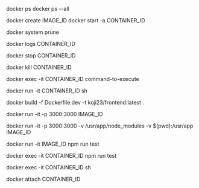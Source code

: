 <!-- --all will list nonrunning containers too -->
docker ps 
docker ps --all

<!-- docker run is equivalent to create + start. But docker start won't give logs by default so we add the -a flag. 'docker start' can be used to restart stopped container however it cannot override the default run command (even the docker run can override that command) -->
docker create IMAGE_ID
docker start -a CONTAINER_ID


<!-- removing stopped containers. This also clears the cache so images downloaded from dockerhub will need a minute to be redownloaded next time they are used -->
docker system prune

<!-- grab logs without rerunning or restarting a container -->
docker logs CONTAINER_ID

<!-- stopping containers, will issue a hardware signal SIGTERM aka "terminate signal" to the primary running process inside the container. SIGTERM will give the process a little bit of time to clean up and shutdown ie. saveing some files or emitting some messages. Docker by default will allow 10 seconds for the process to shutdown before it will issue a docker kill command behind the scenes for you -->
docker stop CONTAINER_ID

<!-- issues a SIGKILL command to the container's process which will stop the process without allowing it to do any additional work. Only use 'docker kill' when it seems like the container has locked up and won't respond -->
docker kill CONTAINER_ID

<!-- executing additional commands inside of running multi command containers. The -it flag allows us to provide input into the container ie. redis-cli or sh or bash or even zsh. It is a combination of the individual -i and -t flags. -i means attach to STDIN and -t means means to nicely format STDOUT and STDERR.  -->
docker exec -it CONTAINER_ID command-to-execute

<!-- starting a container with a shell (without a default process running) this is just for poking around the container -->
docker run -it CONTAINER_ID sh

<!-- build the container, don't forget the '.' or build context. The build context is the set of files and folders that belong to the project -->
<!-- tagging conventions => DOCKER_ID/PROJECT_NAME:VERSION -->
<!-- when running an image by its tag, the version can be ommitted and "latest" will be assumed -->
<!-- Note: Building images can be slow if node_modules exist locally since it will be included when sending the build context to the Docker Daemon. You may want to delete node_modules before doing this. However you may also want to keep node_modules around so your editor will be able to autosuggest exports from npm packages. Your call... -->
docker build -f Dockerfile.dev -t koji23/frontend:latest .

<!-- manually run container with port mapping local port:container port -->
<!--  -->
docker run -it -p 3000:3000 IMAGE_ID

<!-- Manual version of docker compose volumes
 1.) "-v $(pwd):/usr/app" means map the local present working directory into the /usr/app folder on the container
 2.) "-v /usr/app/node_modules" the local node_modules at pwd is completely irrelevant, might not exist, and is otherwise just confusing to have. By omitting the "$(pwd):" and just putting the container directory, we are essentially placing a boomark on the volume and saying to docker not to map node_modules up to any local directory -->
docker run -it -p 3000:3000 -v /usr/app/node_modules -v $(pwd):/usr/app IMAGE_ID

<!-- Manually run tests by overriding the default run command. Changes to the repo will not be observed so the interactive container must be stopped and rerun to pick up changes. We should prefer the below option instead -->
docker run -it IMAGE_ID npm run test

<!-- If we 'docker-compose up' first, we can grab the CONTAINER_ID from 'docker ps' and execute the test command inside the container that already has volumes mounted to the file system. This will allow for automatically updating tests. But grabbing the ID is a bit laborious. Still this is the best option if we want to use CRA's test suite commands -->
docker exec -it CONTAINER_ID npm run test


<!--  -->
docker exec -it CONTAINER_ID sh

<!-- attach to the stdin, stdout, & stderr of the primary process of a container -->
docker attach CONTAINER_ID